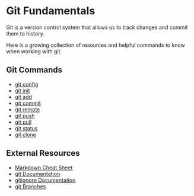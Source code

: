 # Git Fundamentals

Git is a version control system that allows us to track changes and commit them to history.

Here is a growing collection of resources and helpful commands to know when working with git.

## Git Commands
- [git config](../commands/CONFIG.md)
- [git init](./commands/INIT.md)
- [git add](./commands/ADD.md)
- [git commit](./commands/COMMIT.md)
- [git remote](./commands/REMOTE.md)
- [git push](./commands/PUSH.md)
- [git pull](./commands/PULL.md)
- [git status](./commands/STATUS.md)
- [git clone](./commands/CLONE.md)

## External Resources
- [Markdown Cheat Sheet](https://markdownguide.org/cheat-sheet)
- [git Documentation](https://git-scm/docs)
- [gitignore Documentation](https://git-scm.com/docs/gitignore)
- [git Branches](https://git-scm.com/book/en/v2/Git-Branching-Branches-in-a-Nutshell)